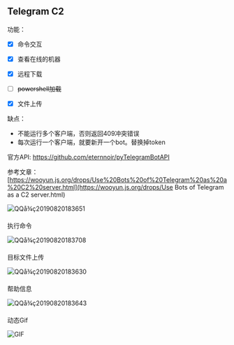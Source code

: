 ## Telegram C2

功能：

- [x] 命令交互
- [x] 查看在线的机器
- [x] 远程下载
- [ ] ~~powershell加载~~
- [x] 文件上传



缺点：

+ 不能运行多个客户端，否则返回409冲突错误
+ 每次运行一个客户端，就要新开一个bot。替换掉token

官方API: https://github.com/eternnoir/pyTelegramBotAPI

参考文章：[https://wooyun.js.org/drops/Use%20Bots%20of%20Telegram%20as%20a%20C2%20server.html](https://wooyun.js.org/drops/Use Bots of Telegram as a C2 server.html)

![QQå¾ç20190820183651](https://s2.ax1x.com/2019/08/20/mYktJO.png)



执行命令

![QQå¾ç20190820183708](https://s2.ax1x.com/2019/08/20/mYkfyj.png)







目标文件上传

![QQå¾ç20190820183630](https://s2.ax1x.com/2019/08/20/mYAEXd.png)



帮助信息

![QQå¾ç20190820183643](https://s2.ax1x.com/2019/08/20/mYAMh8.png)



动态Gif

![GIF](https://s2.ax1x.com/2019/08/20/mYVisH.gif)

